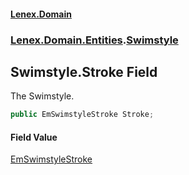 #### [Lenex.Domain](index.md 'index')
### [Lenex.Domain.Entities](Lenex.Domain.Entities.md 'Lenex.Domain.Entities').[Swimstyle](Lenex.Domain.Entities.Swimstyle.md 'Lenex.Domain.Entities.Swimstyle')

## Swimstyle.Stroke Field

The Swimstyle.

```csharp
public EmSwimstyleStroke Stroke;
```

#### Field Value
[EmSwimstyleStroke](Lenex.Domain.Enums.EmSwimstyleStroke.md 'Lenex.Domain.Enums.EmSwimstyleStroke')